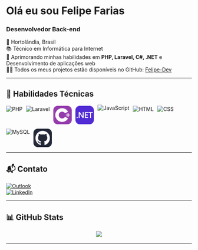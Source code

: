
# Olá eu sou **Felipe Farias**

### Desenvolvedor Back-end

📍 Hortolândia, Brasil  
📚 Técnico em Informática para Internet  
🌱 Aprimorando minhas habilidades em **PHP, Laravel, C#, .NET** e Desenvolvimento de aplicações web  
👨‍💻 Todos os meus projetos estão disponíveis no GitHub: [Felipe-Dev](https://github.com/Felipe-dev01?tab=repositories)

---

## 🚀 **Habilidades Técnicas**

<div style="display: flex; align-items: center; flex-wrap: wrap; gap: 10px;"> <img height="50" src="https://www.php.net/images/logos/new-php-logo.svg" title="PHP"/> <img height="50" src="https://laravel.com/img/logomark.min.svg" title="Laravel"/> <img height="50" src="https://raw.githubusercontent.com/tandpfun/skill-icons/main/icons/CS.svg" title="C#"/> <img height="50" src="https://raw.githubusercontent.com/tandpfun/skill-icons/main/icons/DotNet.svg" title=".NET"/> <img height="55" src="https://img.icons8.com/?size=100&id=108784&format=png&color=000000" title="JavaScript"/> <img height="50" src="https://cdn-icons-png.flaticon.com/128/1051/1051277.png" title="HTML"/> <img height="50" src="https://cdn-icons-png.flaticon.com/128/732/732190.png" title="CSS"/> <img height="50" src="![image](https://github.com/user-attachments/assets/eab688a8-7ecc-4070-b6cb-4b1e003a525e)
" title="MySQL"/> <img height="50" src="https://raw.githubusercontent.com/tandpfun/skill-icons/main/icons/Github-Dark.svg" title="GitHub"/> </div>

---

## 📬 **Contato**

[![Outlook](https://img.icons8.com/color/48/000000/microsoft-outlook-2019.png)](mailto:farias_felipe@outlook.com.br)  
[![LinkedIn](https://skillicons.dev/icons?i=linkedin)](https://www.linkedin.com/in/devfelipefarias/)

---

## 📊 **GitHub Stats**

<div align="center"> <img width="40%" src="https://github-readme-stats.vercel.app/api/top-langs/?username=Felipe-dev01&layout=compact&show_icons=true&theme=dark"/> </div>

---
